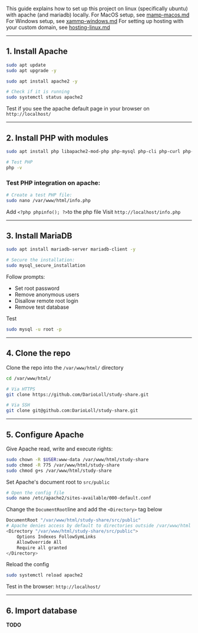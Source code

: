 This guide explains how to set up this project on linux (specifically ubuntu) with apache (and mariadb) locally. 
For MacOS setup, see [mamp-macos.md](mamp-macos.md)
For Windows setup, see [xammp-windows.md](xammp-windows.md)
For setting up hosting with your custom domain, see [hosting-linux.md](hosting-linux.md)

---
## 1. Install Apache

```bash
sudo apt update
sudo apt upgrade -y

sudo apt install apache2 -y

# Check if it is running
sudo systemctl status apache2
```
Test if you see the apache default page in your browser on `http://localhost/`

---
## 2. Install PHP with modules

```bash
sudo apt install php libapache2-mod-php php-mysql php-cli php-curl php-xml php-mbstring -y

# Test PHP
php -v
```
### Test PHP integration on apache:
```bash
# Create a test PHP file:
sudo nano /var/www/html/info.php
```
Add `<?php phpinfo(); ?>`to the php file
Visit `http://localhost/info.php`

---
## 3. Install MariaDB

```bash
sudo apt install mariadb-server mariadb-client -y

# Secure the installation:
sudo mysql_secure_installation
```
Follow prompts:
- Set root password
- Remove anonymous users
- Disallow remote root login
- Remove test database

Test
```bash
sudo mysql -u root -p
```

---
## 4. Clone the repo

Clone the repo into the `/var/www/html/` directory
```bash
cd /var/www/html/

# Via HTTPS
git clone https://github.com/DarioLoll/study-share.git

# Via SSH
git clone git@github.com:DarioLoll/study-share.git
```

---
## 5. Configure Apache

Give Apache read, write and execute rights:
```bash
sudo chown -R $USER:www-data /var/www/html/study-share
sudo chmod -R 775 /var/www/html/study-share
sudo chmod g+s /var/www/html/study-share
```

Set Apache's document root to `src/public`
```bash
# Open the config file
sudo nano /etc/apache2/sites-available/000-default.conf
```

Change the `DocumentRoot`line and add the `<Directory>` tag below
```bash
DocumentRoot "/var/www/html/study-share/src/public"
# Apache denies access by default to directories outside /var/www/html
<Directory "/var/www/html/study-share/src/public">
    Options Indexes FollowSymLinks
    AllowOverride All
    Require all granted
</Directory>
```

Reload the config
```bash
sudo systemctl reload apache2
```

Test in the browser: `http://localhost/`

---
## 6. Import database

**TODO**

